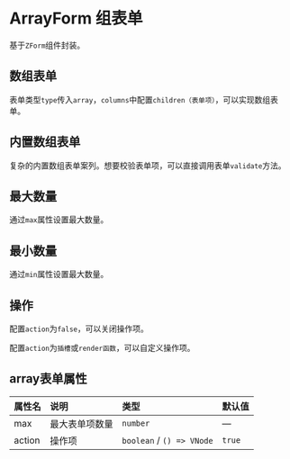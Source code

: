# ArrayForm 组表单

基于`ZForm`组件封装。

## 数组表单

表单类型`type`传入`array`，`columns`中配置`children（表单项）`，可以实现数组表单。

<preview path="../demo/form-array/normal.vue" />

## 内置数组表单

复杂的内置数组表单案列。想要校验表单项，可以直接调用表单`validate`方法。

<preview path="../demo/form-array/inline.vue" />

## 最大数量

通过`max`属性设置最大数量。

<preview path="../demo/form-array/max.vue" />

## 最小数量

通过`min`属性设置最大数量。

<preview path="../demo/form-array/min.vue" />

## 操作

配置`action`为`false`，可以关闭操作项。

<preview path="../demo/form-array/action.vue" />

配置`action`为`插槽`或`render函数`，可以自定义操作项。

<preview path="../demo/form-array/action-custom.vue" />

## array表单属性

| 属性名 | 说明           | 类型     | 默认值 |
| :----- | :------------- | :------- | :----- |
| max    | 最大表单项数量 | `number` | —      |
| action    | 操作项 | `boolean` / `() => VNode` | `true`      |
